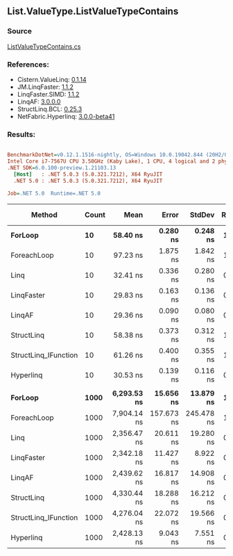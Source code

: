 ﻿## List.ValueType.ListValueTypeContains

### Source
[ListValueTypeContains.cs](../LinqBenchmarks/List/ValueType/ListValueTypeContains.cs)

### References:
- Cistern.ValueLinq: [0.1.14](https://www.nuget.org/packages/Cistern.ValueLinq/0.1.14)
- JM.LinqFaster: [1.1.2](https://www.nuget.org/packages/JM.LinqFaster/1.1.2)
- LinqFaster.SIMD: [1.1.2](https://www.nuget.org/packages/LinqFaster.SIMD/1.0.3)
- LinqAF: [3.0.0.0](https://www.nuget.org/packages/LinqAF/3.0.0.0)
- StructLinq.BCL: [0.25.3](https://www.nuget.org/packages/StructLinq.BCL/0.25.3)
- NetFabric.Hyperlinq: [3.0.0-beta41](https://www.nuget.org/packages/NetFabric.Hyperlinq/3.0.0-beta41)

### Results:
``` ini

BenchmarkDotNet=v0.12.1.1516-nightly, OS=Windows 10.0.19042.844 (20H2/October2020Update)
Intel Core i7-7567U CPU 3.50GHz (Kaby Lake), 1 CPU, 4 logical and 2 physical cores
.NET SDK=6.0.100-preview.1.21103.13
  [Host]   : .NET 5.0.3 (5.0.321.7212), X64 RyuJIT
  .NET 5.0 : .NET 5.0.3 (5.0.321.7212), X64 RyuJIT

Job=.NET 5.0  Runtime=.NET 5.0  

```
|               Method | Count |        Mean |      Error |     StdDev | Ratio | RatioSD |  Gen 0 | Gen 1 | Gen 2 | Allocated |
|--------------------- |------ |------------:|-----------:|-----------:|------:|--------:|-------:|------:|------:|----------:|
|              **ForLoop** |    **10** |    **58.40 ns** |   **0.280 ns** |   **0.248 ns** |  **1.00** |    **0.00** |      **-** |     **-** |     **-** |         **-** |
|          ForeachLoop |    10 |    97.23 ns |   1.875 ns |   1.842 ns |  1.66 |    0.03 |      - |     - |     - |         - |
|                 Linq |    10 |    32.41 ns |   0.336 ns |   0.280 ns |  0.55 |    0.00 |      - |     - |     - |         - |
|           LinqFaster |    10 |    29.83 ns |   0.163 ns |   0.136 ns |  0.51 |    0.00 |      - |     - |     - |         - |
|               LinqAF |    10 |    29.36 ns |   0.090 ns |   0.080 ns |  0.50 |    0.00 |      - |     - |     - |         - |
|           StructLinq |    10 |    58.38 ns |   0.373 ns |   0.312 ns |  1.00 |    0.01 | 0.0191 |     - |     - |      40 B |
| StructLinq_IFunction |    10 |    61.26 ns |   0.400 ns |   0.355 ns |  1.05 |    0.01 |      - |     - |     - |         - |
|            Hyperlinq |    10 |    30.53 ns |   0.139 ns |   0.116 ns |  0.52 |    0.00 |      - |     - |     - |         - |
|                      |       |             |            |            |       |         |        |       |       |           |
|              **ForLoop** |  **1000** | **6,293.53 ns** |  **15.656 ns** |  **13.879 ns** |  **1.00** |    **0.00** |      **-** |     **-** |     **-** |         **-** |
|          ForeachLoop |  1000 | 7,904.14 ns | 157.673 ns | 245.478 ns |  1.25 |    0.04 |      - |     - |     - |         - |
|                 Linq |  1000 | 2,356.47 ns |  20.611 ns |  19.280 ns |  0.37 |    0.00 |      - |     - |     - |         - |
|           LinqFaster |  1000 | 2,342.18 ns |  11.427 ns |   8.922 ns |  0.37 |    0.00 |      - |     - |     - |         - |
|               LinqAF |  1000 | 2,439.62 ns |  16.817 ns |  14.908 ns |  0.39 |    0.00 |      - |     - |     - |         - |
|           StructLinq |  1000 | 4,330.44 ns |  18.288 ns |  16.212 ns |  0.69 |    0.00 | 0.0153 |     - |     - |      40 B |
| StructLinq_IFunction |  1000 | 4,276.04 ns |  22.072 ns |  19.566 ns |  0.68 |    0.00 |      - |     - |     - |         - |
|            Hyperlinq |  1000 | 2,428.13 ns |   9.043 ns |   7.551 ns |  0.39 |    0.00 |      - |     - |     - |         - |
